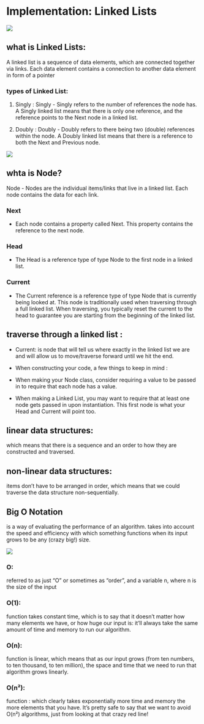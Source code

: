 # Implementation: Linked Lists
![](https://hackernoon.com/images/471bw32gl.jpg)

## what is Linked Lists:
A linked list is a sequence of data elements, which are connected together via links. Each data element contains a connection to another data element in form of a pointer

### types of Linked List:
1. Singly : Singly - Singly refers to the number of references the node has. A Singly linked list means that there is only one reference, and the reference points to the Next node in a linked list.

2. Doubly : Doubly - Doubly refers to there being two (double) references within the node. A Doubly linked list means that there is a reference to both the Next and Previous node.

![](https://i.pinimg.com/600x315/90/91/6d/90916d16e1c90dd0b56e9034239d08e0.jpg)


## whta is Node? 
Node - Nodes are the individual items/links that live in a linked list. Each node contains the data for each link.


### Next
 - Each node contains a property called Next. This property contains the reference to the next node.

### Head 
- The Head is a reference type of type Node to the first node in a linked list.

### Current
 - The Current reference is a reference type of type Node that is currently being looked at. This node is traditionally used when traversing through a full linked list. When traversing, you typically reset the current to the head to guarantee you are starting from the beginning of the linked list.


 ##  traverse through a linked list :

- Current: is node that will tell us where exactly in the linked list we are and will allow us to move/traverse forward until we hit the end.
- When constructing your code, a few things to keep in mind :

- When making your Node class, consider requiring a value to be passed in to require that each node has a value.

- When making a Linked List, you may want to require that at least one node gets passed in upon instantiation. This first node is what your Head and Current will point too.

## linear data structures:
 which means that there is a sequence and an order to how they are constructed and traversed.

## non-linear data structures:
 items don’t have to be arranged in order, which means that we could traverse the data structure non-sequentially.

## Big O Notation
is a way of evaluating the performance of an algorithm. takes into account the speed and efficiency with which something functions when its input grows to be any (crazy big!) size.

![](https://miro.medium.com/max/1152/1*MojRMNBNOHLqwe5ak7hTug.png)




### O:
 referred to as just “O” or sometimes as “order”, and a variable n, where n is the size of the input

### O(1):
 function takes constant time, which is to say that it doesn’t matter how many elements we have, or how huge our input is: it’ll always take the same amount of time and memory to run our algorithm.

### O(n):
 function is linear, which means that as our input grows (from ten numbers, to ten thousand, to ten million), the space and time that we need to run that algorithm grows linearly.

### O(n²):
 function : which clearly takes exponentially more time and memory the more elements that you have. It’s pretty safe to say that we want to avoid O(n²) algorithms, just from looking at that crazy red line!